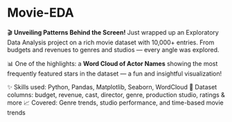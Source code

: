 # Movie-EDA


🎬 **Unveiling Patterns Behind the Screen!**
Just wrapped up an Exploratory Data Analysis project on a rich movie dataset with 10,000+ entries. From budgets and revenues to genres and studios — every angle was explored.

📊 One of the highlights: a **Word Cloud of Actor Names** showing the most frequently featured stars in the dataset — a fun and insightful visualization!

✨ Skills used: Python, Pandas, Matplotlib, Seaborn, WordCloud
📁 Dataset columns: budget, revenue, cast, director, genre, production studio, ratings & more
📈 Covered: Genre trends, studio performance, and time-based movie trends

